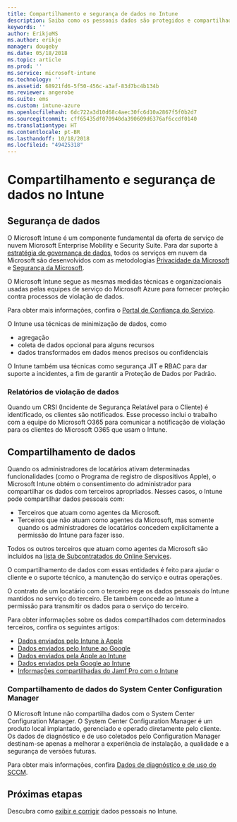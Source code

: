 ```yaml
---
title: Compartilhamento e segurança de dados no Intune
description: Saiba como os pessoais dados são protegidos e compartilhados no Intune.
keywords: ''
author: ErikjeMS
ms.author: erikje
manager: dougeby
ms.date: 05/18/2018
ms.topic: article
ms.prod: ''
ms.service: microsoft-intune
ms.technology: ''
ms.assetid: 68921fd6-5f50-456c-a3af-83d7bc4b134b
ms.reviewer: angerobe
ms.suite: ems
ms.custom: intune-azure
ms.openlocfilehash: 6dc722a3d10d68c4aec30fc6d10a2867f5f0b2d7
ms.sourcegitcommit: cff65435df070940da390609d6376af6ccdf0140
ms.translationtype: HT
ms.contentlocale: pt-BR
ms.lasthandoff: 10/18/2018
ms.locfileid: "49425318"
---
```

# <a name="data-security-and-sharing-in-intune"></a>Compartilhamento e segurança de dados no Intune


## <a name="data-security"></a>Segurança de dados

O Microsoft Intune é um componente fundamental da oferta de serviço de nuvem Microsoft Enterprise Mobility e Security Suite. Para dar suporte à [estratégia de governança de dados](https://www.microsoft.com/en-us/TrustCenter/Security/default.aspx), todos os serviços em nuvem da Microsoft são desenvolvidos com as metodologias [Privacidade da Microsoft](https://www.microsoft.com/en-us/trustcenter/privacy) e [Segurança da Microsoft](https://www.microsoft.com/en-us/trustcenter/security/).  

O Microsoft Intune segue as mesmas medidas técnicas e organizacionais usadas pelas equipes de serviço do Microsoft Azure para fornecer proteção contra processos de violação de dados.

Para obter mais informações, confira o [Portal de Confiança do Serviço](https://www.microsoft.com/en-us/TrustCenter/stp).

O Intune usa técnicas de minimização de dados, como

- agregação
- coleta de dados opcional para alguns recursos
- dados transformados em dados menos precisos ou confidenciais

O Intune também usa técnicas como segurança JIT e RBAC para dar suporte a incidentes, a fim de garantir a Proteção de Dados por Padrão. 

### <a name="data-breach-reporting"></a>Relatórios de violação de dados

Quando um CRSI (Incidente de Segurança Relatável para o Cliente) é identificado, os clientes são notificados. Esse processo inclui o trabalho com a equipe do Microsoft O365 para comunicar a notificação de violação para os clientes do Microsoft O365 que usam o Intune.

## <a name="data-sharing"></a>Compartilhamento de dados

Quando os administradores de locatários ativam determinadas funcionalidades (como o Programa de registro de dispositivos Apple), o Microsoft Intune obtém o consentimento do administrador para compartilhar os dados com terceiros apropriados. Nesses casos, o Intune pode compartilhar dados pessoais com:

- Terceiros que atuam como agentes da Microsoft.
- Terceiros que não atuam como agentes da Microsoft, mas somente quando os administradores de locatários concedem explicitamente a permissão do Intune para fazer isso.

Todos os outros terceiros que atuam como agentes da Microsoft são incluídos na [lista de Subcontratados do Online Services](https://aka.ms/Online_Serv_Subcontractor_List).

O compartilhamento de dados com essas entidades é feito para ajudar o cliente e o suporte técnico, a manutenção do serviço e outras operações.

O contrato de um locatário com o terceiro rege os dados pessoais do Intune mantidos no serviço do terceiro. Ele também concede ao Intune a permissão para transmitir os dados para o serviço do terceiro.  

Para obter informações sobre os dados compartilhados com determinados terceiros, confira os seguintes artigos:
- [Dados enviados pelo Intune à Apple](data-intune-sends-to-apple.md)
- [Dados enviados pelo Intune ao Google](data-intune-sends-to-google.md)
- [Dados enviados pela Apple ao Intune](data-apple-sends-to-intune.md)
- [Dados enviados pela Google ao Intune](data-google-sends-to-intune.md)
- [Informações compartilhadas do Jamf Pro com o Intune](conditional-access-integrate-jamf.md#information-shared-from-jamf-pro-to-intune)

### <a name="system-center-configuration-manager-data-sharing"></a>Compartilhamento de dados do System Center Configuration Manager

O Microsoft Intune não compartilha dados com o System Center Configuration Manager. O System Center Configuration Manager é um produto local implantado, gerenciado e operado diretamente pelo cliente. Os dados de diagnóstico e de uso coletados pelo Configuration Manager destinam-se apenas a melhorar a experiência de instalação, a qualidade e a segurança de versões futuras.

Para obter mais informações, confira [Dados de diagnóstico e de uso do SCCM](https://docs.microsoft.com/sccm/core/plan-design/diagnostics/diagnostics-and-usage-data.md). 


## <a name="next-steps"></a>Próximas etapas

Descubra como [exibir e corrigir](privacy-data-view-correct.md) dados pessoais no Intune.
